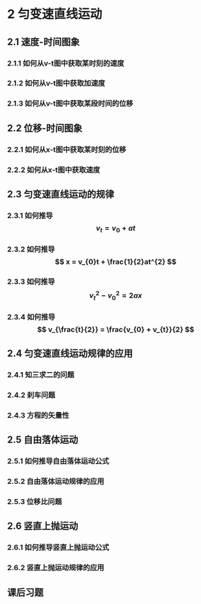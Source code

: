 # 2 匀变速直线运动

## 2.1 速度-时间图象

### 2.1.1 如何从v-t图中获取某时刻的速度

### 2.1.2 如何从v-t图中获取加速度

### 2.1.3 如何从v-t图中获取某段时间的位移

## 2.2 位移-时间图象

### 2.2.1 如何从x-t图中获取某时刻的位移

### 2.2.2 如何从x-t图中获取速度

## 2.3 匀变速直线运动的规律

### 2.3.1 如何推导 $$ v_{t} = v_{0} + at $$

### 2.3.2 如何推导 $$ x = v_{0}t + \frac{1}{2}at^{2} $$

### 2.3.3 如何推导 $$ v_{t}^{2}-v_{0}^2 = 2ax $$

### 2.3.4 如何推导 $$ v_{\frac{t}{2}} = \frac{v_{0} + v_{t}}{2} $$

## 2.4 匀变速直线运动规律的应用

### 2.4.1 知三求二的问题

### 2.4.2 刹车问题

### 2.4.3 方程的矢量性

## 2.5 自由落体运动

### 2.5.1 如何推导自由落体运动公式

### 2.5.2 自由落体运动规律的应用

### 2.5.3 位移比问题

## 2.6 竖直上抛运动

### 2.6.1 如何推导竖直上抛运动公式

### 2.6.2 竖直上抛运动规律的应用

## 课后习题
